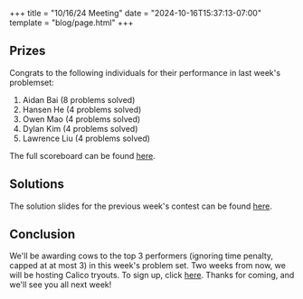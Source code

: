 +++
title = "10/16/24 Meeting"
date = "2024-10-16T15:37:13-07:00"
template = "blog/page.html"
+++

## Prizes

Congrats to the following individuals for their performance in last week's problemset:
1. Aidan Bai (8 problems solved)
2. Hansen He (4 problems solved)
3. Owen Mao (4 problems solved)
4. Dylan Kim (4 problems solved)
5. Lawrence Liu (4 problems solved)


The full scoreboard can be found [here](https://codeforces.com/group/t22P8AwpuF/contest/552957/standings/groupmates/true).

## Solutions

The solution slides for the previous week's contest can be found [here](https://docs.google.com/presentation/d/1eZTqJiuTyKCKNuRRqPi7Ro18aTg3JKXHnNicfH6OBmc/edit?usp=sharing).

## Conclusion

We'll be awarding cows to the top 3 performers (ignoring time penalty, capped at at most 3) in this week's problem set.
Two weeks from now, we will be hosting Calico tryouts. To sign up, click [here](https://forms.gle/Qn7cWww1bAcYvB1t8).
Thanks for coming, and we'll see you all next week!
